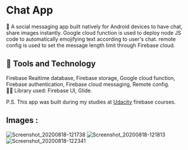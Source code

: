 # Chat App
🌱 A social messaging app built natively for Android devices to have chat, share images instantly. Google cloud function is used to deploy node JS code to automatically emojifying text according to user's chat. remote config is used to set the message length limit through Firebase cloud. <br />

 ## 🔧 Tools and Technology 
 Firebase Realtime database, Firebase storage, Google cloud function, Firebase authentication, Firebase cloud messaging, Remote config. <br />
 🐱‍💻 Library used: Firebase UI, Glide. <br />
   
   P.S. This app was built during my studies at [Udacity](https://www.udacity.com/course/firebase-in-a-weekend-by-google-android--ud0352) firebase courses.
   
  ## Images : 
  ![Screenshot_20200818-121738](https://user-images.githubusercontent.com/19603894/90480800-6b2c8580-e14e-11ea-9b1a-74e254923496.png)
  ![Screenshot_20200818-121813](https://user-images.githubusercontent.com/19603894/90480806-6c5db280-e14e-11ea-9bc2-384641dd1540.png)
  ![Screenshot_20200818-122341](https://user-images.githubusercontent.com/19603894/90480813-6e277600-e14e-11ea-9452-5cd097febd81.png)
